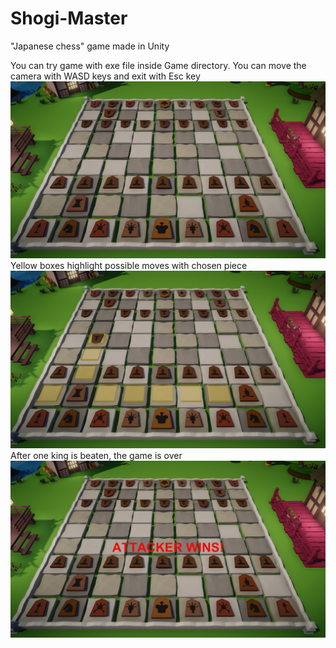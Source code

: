 # Shogi-Master
"Japanese chess" game made in Unity

You can try game with exe file inside Game directory. 
You can move the camera with WASD keys and exit with Esc key
<img src="Images/Start.png">
<br>
Yellow boxes highlight possible moves with chosen piece
<img src="Images/Moves.png">
<br>
After one king is beaten, the game is over
<img src="Images/Game_over.png">
